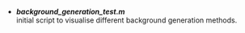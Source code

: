 + ***background_generation_test.m***  
   initial script to visualise different background generation methods.

